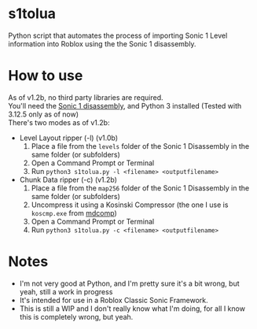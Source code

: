 # s1tolua
Python script that automates the process of importing Sonic 1 Level information into Roblox using the the Sonic 1 disassembly.

# How to use
As of v1.2b, no third party libraries are required. <br>
You'll need the [Sonic 1 disassembly](https://github.com/sonicretro/s1disasm), and Python 3 installed (Tested with 3.12.5 only as of now) <br>
There's two modes as of v1.2b:
- Level Layout ripper (-l) (v1.0b)
  1. Place a file from the `levels` folder of the Sonic 1 Disassembly in the same folder (or subfolders)
  2. Open a Command Prompt or Terminal
  3. Run `python3 s1tolua.py -l <filename> <outputfilename>`
- Chunk Data ripper (-c) (v1.2b)
  1. Place a file from the `map256` folder of the Sonic 1 Disassembly in the same folder (or subfolders)
  2. Uncompress it using a Kosinski Compressor (the one I use is `koscmp.exe` from [mdcomp](https://github.com/flamewing/mdcomp))
  3. Open a Command Prompt or Terminal
  4. Run `python3 s1tolua.py -c <filename> <outputfilename>`

# Notes
- I'm not very good at Python, and I'm pretty sure it's a bit wrong, but yeah, still a work in progress <br>
- It's intended for use in a Roblox Classic Sonic Framework.
- This is still a WIP and I don't really know what I'm doing, for all I know this is completely wrong, but yeah.
